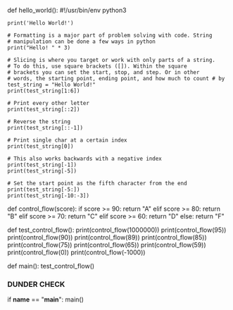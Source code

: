 
def hello_world():
    #!/usr/bin/env python3

    print('Hello World!')

    # Formatting is a major part of problem solving with code. String
    # manipulation can be done a few ways in python
    print("Hello! " * 3)

    # Slicing is where you target or work with only parts of a string.
    # To do this, use square brackets ([]). Within the square 
    # brackets you can set the start, stop, and step. Or in other 
    # words, the starting point, ending point, and how much to count # by
    test_string = "Hello World!"
    print(test_string[1:6])

    # Print every other letter
    print(test_string[::2])

    # Reverse the string
    print(test_string[::-1])

    # Print single char at a certain index 
    print(test_string[0])

    # This also works backwards with a negative index
    print(test_string[-1])
    print(test_string[-5])

    # Set the start point as the fifth character from the end
    print(test_string[-5:])
    print(test_string[-10:-3])

def control_flow(score):
  if score >= 90:
    return "A"
  elif score >= 80:
    return "B"
  elif score >= 70:
    return "C"
  elif score >= 60:
    return "D"
  else:
    return "F"

def test_control_flow():
  print(control_flow(1000000))
  print(control_flow(95))
  print(control_flow(90))
  print(control_flow(89))
  print(control_flow(85))
  print(control_flow(75))
  print(control_flow(65))
  print(control_flow(59))
  print(control_flow(0))
  print(control_flow(-1000))

def main():
    test_control_flow()


### DUNDER CHECK ###
if __name__ == "__main__":
  main()
